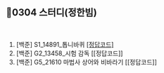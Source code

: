 
## 📘0304 스터디(정한빔)
</br>

1. [백준] S1_14891_톱니바퀴 [[정답코드]](https://conemi.tistory.com/12)
2. [백준] G2_13458_시험 감독 [[정답코드]]
3. [백준] G5_21610 마법사 상어와 비바라기 [[정답코드]]
